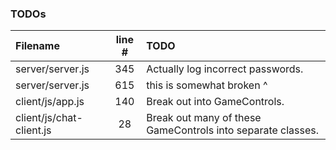 ### TODOs
| Filename | line # | TODO
|:------|:------:|:------
| server/server.js | 345 | Actually log incorrect passwords.
| server/server.js | 615 | this is somewhat broken ^
| client/js/app.js | 140 | Break out into GameControls.
| client/js/chat-client.js | 28 | Break out many of these GameControls into separate classes.